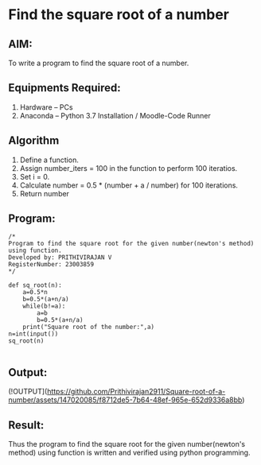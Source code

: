 # Find the square root of a number

## AIM:
To write a program to find the square root of a number.

## Equipments Required:
1. Hardware – PCs
2. Anaconda – Python 3.7 Installation / Moodle-Code Runner

## Algorithm
1. Define a function.
2. Assign number_iters = 100 in the function to perform 100 iteratios.
3. Set i = 0.
4. Calculate  number = 0.5 * (number + a / number) for 100 iterations.
5. Return number

## Program:
```
/*
Program to find the square root for the given number(newton's method) using function.
Developed by: PRITHIVIRAJAN V
RegisterNumber: 23003859
*/

def sq_root(n):
    a=0.5*n
    b=0.5*(a+n/a)
    while(b!=a):
        a=b
        b=0.5*(a+n/a)
    print("Square root of the number:",a)
n=int(input())
sq_root(n)


```

## Output:
(!OUTPUT](https://github.com/Prithivirajan2911/Square-root-of-a-number/assets/147020085/f8712de5-7b64-48ef-965e-652d9336a8bb)



## Result:
Thus the program to find the square root for the given number(newton's method) using function is written and verified using python programming.
